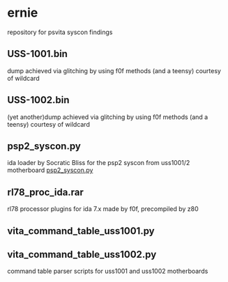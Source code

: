 # ernie
repository for psvita syscon findings

## USS-1001.bin
dump achieved via glitching by using f0f methods (and a teensy) courtesy of wildcard

## USS-1002.bin
(yet another)dump achieved via glitching by using f0f methods (and a teensy) courtesy of wildcard

## psp2_syscon.py
ida loader by Socratic Bliss for the psp2 syscon from uss1001/2 motherboard
[psp2_syscon.py](https://github.com/SocraticBliss/psp2_syscon_loader)

## rl78_proc_ida.rar
rl78 processor plugins for ida 7.x made by f0f, precompiled by z80

## vita_command_table_uss1001.py
## vita_command_table_uss1002.py
command table parser scripts for uss1001 and uss1002 motherboards
